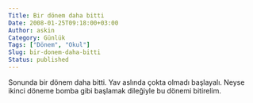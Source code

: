 ```yaml
---
Title: Bir dönem daha bitti
Date: 2008-01-25T09:18:00+03:00
Author: askin
Category: Günlük
Tags: ["Dönem", "Okul"]
Slug: bir-donem-daha-bitti
Status: published
---
```


Sonunda bir dönem daha bitti. Yav aslında çokta olmadı başlayalı. Neyse ikinci döneme bomba gibi başlamak dileğiyle bu dönemi bitirelim.
